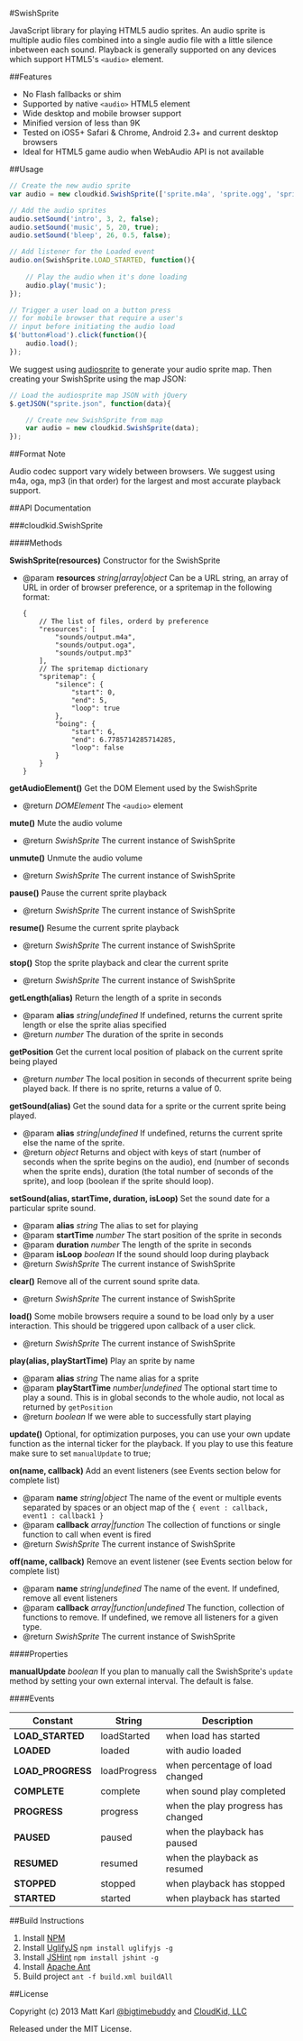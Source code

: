 #SwishSprite

JavaScript library for playing HTML5 audio sprites. An audio sprite is multiple audio files combined into a single audio file with a little silence inbetween each sound. Playback is generally supported on any devices which support HTML5's `<audio>` element. 

##Features

+ No Flash fallbacks or shim
+ Supported by native `<audio>` HTML5 element
+ Wide desktop and mobile browser support
+ Minified version of less than 9K
+ Tested on iOS5+ Safari & Chrome, Android 2.3+ and current desktop browsers
+ Ideal for HTML5 game audio when WebAudio API is not available

##Usage

```js
// Create the new audio sprite
var audio = new cloudkid.SwishSprite(['sprite.m4a', 'sprite.ogg', 'sprite.mp3']);

// Add the audio sprites 
audio.setSound('intro', 3, 2, false);
audio.setSound('music', 5, 20, true);
audio.setSound('bleep', 26, 0.5, false);

// Add listener for the Loaded event
audio.on(SwishSprite.LOAD_STARTED, function(){
	
    // Play the audio when it's done loading
	audio.play('music');
});

// Trigger a user load on a button press
// for mobile browser that require a user's
// input before initiating the audio load
$('button#load').click(function(){
	audio.load();
});

```

We suggest using [audiosprite](https://github.com/CloudKidStudio/audiosprite) to generate your audio sprite map. Then creating your SwishSprite using the map JSON:

```js
// Load the audiosprite map JSON with jQuery
$.getJSON("sprite.json", function(data){

	// Create new SwishSprite from map
	var audio = new cloudkid.SwishSprite(data);
});
```

##Format Note

Audio codec support vary widely between browsers. We suggest using m4a, oga, mp3 (in that order) for the largest and most accurate playback support.

##API Documentation

###cloudkid.SwishSprite

####Methods

**SwishSprite(resources)** Constructor for the SwishSprite

+ @param **resources** _string|array|object_ Can be a URL string, an array of URL in order of browser preference, or a spritemap in the following format:

	```
	{
		// The list of files, orderd by preference
		"resources": [
			"sounds/output.m4a",
			"sounds/output.oga",
			"sounds/output.mp3"
		],
		// The spritemap dictionary
		"spritemap": {
			"silence": {
				"start": 0,
				"end": 5,
				"loop": true
			},
			"boing": {
				"start": 6,
				"end": 6.7785714285714285,
				"loop": false
			}
		}
	}
	```


**getAudioElement()** Get the DOM Element used by the SwishSprite

+ @return _DOMElement_ The `<audio>` element
    
**mute()** Mute the audio volume

+ @return _SwishSprite_ The current instance of SwishSprite

**unmute()** Unmute the audio volume

+ @return _SwishSprite_ The current instance of SwishSprite

**pause()** Pause the current sprite playback

+ @return _SwishSprite_ The current instance of SwishSprite

**resume()** Resume the current sprite playback

+ @return _SwishSprite_ The current instance of SwishSprite

**stop()** Stop the sprite playback and clear the current sprite

+ @return _SwishSprite_ The current instance of SwishSprite

**getLength(alias)** Return the length of a sprite in seconds

+ @param **alias** _string|undefined_ If undefined, returns the current sprite length or else the sprite alias specified
+ @return _number_ The duration of the sprite in seconds
    
**getPosition** Get the current local position of plaback on the current sprite being played

+ @return _number_ The local position in seconds of thecurrent sprite being played back. If there is no sprite, returns a value of 0.
    
**getSound(alias)** Get the sound data for a sprite or the current sprite being played.

+ @param **alias** _string|undefined_ If undefined, returns the current sprite else the name of the sprite. 
+ @return _object_ Returns and object with keys of start (number of seconds when the sprite begins on the audio), end (number of seconds when the sprite ends), duration (the total number of seconds of the sprite), and loop (boolean if the sprite should loop).

**setSound(alias, startTime, duration, isLoop)** Set the sound date for a particular sprite sound.

+ @param **alias** _string_ The alias to set for playing
+ @param **startTime** _number_ The start position of the sprite in seconds
+ @param **duration** _number_ The length of the sprite in seconds
+ @param **isLoop** _boolean_ If the sound should loop during playback
+ @return _SwishSprite_ The current instance of SwishSprite

**clear()** Remove all of the current sound sprite data.

+ @return _SwishSprite_ The current instance of SwishSprite

**load()** Some mobile browsers require a sound to be load only by a user interaction. This should be triggered upon callback of a user click. 

+ @return _SwishSprite_ The current instance of SwishSprite

**play(alias, playStartTime)** Play an sprite by name

+ @param **alias** _string_ The name alias for a sprite
+ @param **playStartTime** _number|undefined_ The optional start time to play a sound. This is in global seconds to the whole audio, not local as returned by `getPosition`
+ @return _boolean_ If we were able to successfully start playing

**update()** Optional, for optimization purposes, you can use your own update function as the internal ticker for the playback. If you play to use this feature make sure to set `manualUpdate` to true;

**on(name, callback)** Add an event listeners (see Events section below for complete list)

+ @param **name** _string|object_ The name of the event or multiple events separated by spaces or an object map of the `{ event : callback, event1 : callback1 }`
+ @param **callback** _array|function_ The collection of functions or single function to call when event is fired
+ @return _SwishSprite_ The current instance of SwishSprite

**off(name, callback)** Remove an event listener (see Events section below for complete list)

+ @param **name** _string|undefined_ The name of the event. If undefined, remove all event listeners
+ @param **callback** _array|function|undefined_ The function, collection of functions to remove. If undefined, we remove all listeners for a given type. 
+ @return _SwishSprite_ The current instance of SwishSprite

####Properties

**manualUpdate** _boolean_ If you plan to manually call the SwishSprite's `update` method by setting your own external interval. The default is false.

####Events

| Constant			| String		| Description							|
|-------------------|---------------|---------------------------------------|
| **LOAD_STARTED**	| loadStarted	| when load has started					|
| **LOADED**		| loaded		| with audio loaded						|
| **LOAD_PROGRESS**	| loadProgress	| when percentage of load changed		|
| **COMPLETE**		| complete		| when sound play completed				|
| **PROGRESS**		| progress		| when the play progress has changed	|
| **PAUSED**		| paused		| when the playback has paused			|
| **RESUMED**		| resumed		| when the playback as resumed			|
| **STOPPED**		| stopped		| when playback has stopped				|
| **STARTED**		| started		| when playback has started				|


##Build Instructions

1. Install [NPM](https://npmjs.org/)
2. Install [UglifyJS](https://github.com/mishoo/UglifyJS) `npm install uglifyjs -g`
3. Install [JSHint](https://github.com/jshint/jshint/) `npm install jshint -g`
4. Install [Apache Ant](http://ant.apache.org/)
5. Build project `ant -f build.xml buildAll`

##License

Copyright (c) 2013 Matt Karl [@bigtimebuddy](http://github.com/bigtimebuddy) and [CloudKid, LLC](http://cloudkid.com)

Released under the MIT License.